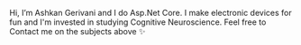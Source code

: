 Hi, I’m Ashkan Gerivani and I do Asp.Net Core.
I make electronic devices for fun and I'm invested in studying Cognitive Neuroscience.
Feel free to Contact me on the subjects above ✨
